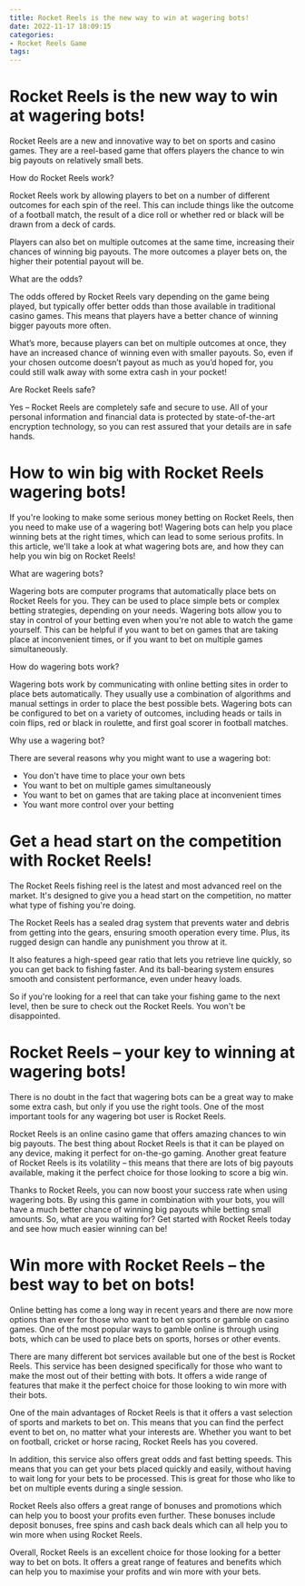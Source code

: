 ```yaml
---
title: Rocket Reels is the new way to win at wagering bots!
date: 2022-11-17 18:09:15
categories:
- Rocket Reels Game
tags:
---
```



#  Rocket Reels is the new way to win at wagering bots!

Rocket Reels are a new and innovative way to bet on sports and casino games. They are a reel-based game that offers players the chance to win big payouts on relatively small bets.

How do Rocket Reels work?

Rocket Reels work by allowing players to bet on a number of different outcomes for each spin of the reel. This can include things like the outcome of a football match, the result of a dice roll or whether red or black will be drawn from a deck of cards.

Players can also bet on multiple outcomes at the same time, increasing their chances of winning big payouts. The more outcomes a player bets on, the higher their potential payout will be.

What are the odds?

The odds offered by Rocket Reels vary depending on the game being played, but typically offer better odds than those available in traditional casino games. This means that players have a better chance of winning bigger payouts more often.

What’s more, because players can bet on multiple outcomes at once, they have an increased chance of winning even with smaller payouts. So, even if your chosen outcome doesn’t payout as much as you’d hoped for, you could still walk away with some extra cash in your pocket!

Are Rocket Reels safe?

Yes – Rocket Reels are completely safe and secure to use. All of your personal information and financial data is protected by state-of-the-art encryption technology, so you can rest assured that your details are in safe hands.

#  How to win big with Rocket Reels wagering bots!

If you're looking to make some serious money betting on Rocket Reels, then you need to make use of a wagering bot! Wagering bots can help you place winning bets at the right times, which can lead to some serious profits. In this article, we'll take a look at what wagering bots are, and how they can help you win big on Rocket Reels!

What are wagering bots?

Wagering bots are computer programs that automatically place bets on Rocket Reels for you. They can be used to place simple bets or complex betting strategies, depending on your needs. Wagering bots allow you to stay in control of your betting even when you're not able to watch the game yourself. This can be helpful if you want to bet on games that are taking place at inconvenient times, or if you want to bet on multiple games simultaneously.

How do wagering bots work?

Wagering bots work by communicating with online betting sites in order to place bets automatically. They usually use a combination of algorithms and manual settings in order to place the best possible bets. Wagering bots can be configured to bet on a variety of outcomes, including heads or tails in coin flips, red or black in roulette, and first goal scorer in football matches.

Why use a wagering bot?

There are several reasons why you might want to use a wagering bot: 
- You don't have time to place your own bets 
- You want to bet on multiple games simultaneously 
- You want to bet on games that are taking place at inconvenient times 
- You want more control over your betting

#  Get a head start on the competition with Rocket Reels!

The Rocket Reels fishing reel is the latest and most advanced reel on the market. It's designed to give you a head start on the competition, no matter what type of fishing you're doing.

The Rocket Reels has a sealed drag system that prevents water and debris from getting into the gears, ensuring smooth operation every time. Plus, its rugged design can handle any punishment you throw at it.

It also features a high-speed gear ratio that lets you retrieve line quickly, so you can get back to fishing faster. And its ball-bearing system ensures smooth and consistent performance, even under heavy loads.

So if you're looking for a reel that can take your fishing game to the next level, then be sure to check out the Rocket Reels. You won't be disappointed.

#  Rocket Reels – your key to winning at wagering bots!

There is no doubt in the fact that wagering bots can be a great way to make some extra cash, but only if you use the right tools. One of the most important tools for any wagering bot user is Rocket Reels.

Rocket Reels is an online casino game that offers amazing chances to win big payouts. The best thing about Rocket Reels is that it can be played on any device, making it perfect for on-the-go gaming. Another great feature of Rocket Reels is its volatility – this means that there are lots of big payouts available, making it the perfect choice for those looking to score a big win.

Thanks to Rocket Reels, you can now boost your success rate when using wagering bots. By using this game in combination with your bots, you will have a much better chance of winning big payouts while betting small amounts. So, what are you waiting for? Get started with Rocket Reels today and see how much easier winning can be!

#  Win more with Rocket Reels – the best way to bet on bots!

Online betting has come a long way in recent years and there are now more options than ever for those who want to bet on sports or gamble on casino games. One of the most popular ways to gamble online is through using bots, which can be used to place bets on sports, horses or other events.

There are many different bot services available but one of the best is Rocket Reels. This service has been designed specifically for those who want to make the most out of their betting with bots. It offers a wide range of features that make it the perfect choice for those looking to win more with their bots.

One of the main advantages of Rocket Reels is that it offers a vast selection of sports and markets to bet on. This means that you can find the perfect event to bet on, no matter what your interests are. Whether you want to bet on football, cricket or horse racing, Rocket Reels has you covered.

In addition, this service also offers great odds and fast betting speeds. This means that you can get your bets placed quickly and easily, without having to wait long for your bets to be processed. This is great for those who like to bet on multiple events during a single session.

Rocket Reels also offers a great range of bonuses and promotions which can help you to boost your profits even further. These bonuses include deposit bonuses, free spins and cash back deals which can all help you to win more when using Rocket Reels.

Overall, Rocket Reels is an excellent choice for those looking for a better way to bet on bots. It offers a great range of features and benefits which can help you to maximise your profits and win more with your bets.